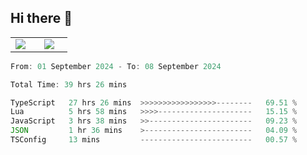 ## Hi there 👋

<p align="center">
  <table align="center">
  <tr border="none">
  <td width="35%" align="center">
    <img  align="center"  src="http://github-profile-summary-cards.vercel.app/api/cards/stats?username=ricepunk&theme=github_dark" />
  </td>
    
  <td width="65%" align="center">
    <img  align="center"  src="http://github-profile-summary-cards.vercel.app/api/cards/profile-details?username=ricepunk&theme=github_dark" />
  </td>
  </tr>
  </table>
</p>

<!--START_SECTION:waka-->

```typescript
From: 01 September 2024 - To: 08 September 2024

Total Time: 39 hrs 26 mins

TypeScript   27 hrs 26 mins  >>>>>>>>>>>>>>>>>--------   69.51 %
Lua          5 hrs 58 mins   >>>>---------------------   15.15 %
JavaScript   3 hrs 38 mins   >>-----------------------   09.23 %
JSON         1 hr 36 mins    >------------------------   04.09 %
TSConfig     13 mins         -------------------------   00.57 %
```

<!--END_SECTION:waka-->
